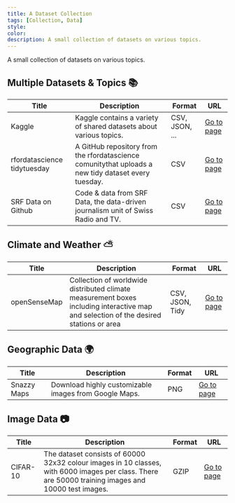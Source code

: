 ```yaml
---
title: A Dataset Collection
tags: [Collection, Data]
style: 
color: 
description: A small collection of datasets on various topics.
---
```


A small collection of datasets on various topics.

## Multiple Datasets & Topics :books:

| Title         |  Description                                                          | Format | URL  |
| ------------- |--------------------------------------------------------------------------------------------| ------------| ----------------------- |
| Kaggle | Kaggle contains a variety of shared datasets about various topics. | CSV, JSON, ... | [Go to page](https://www.kaggle.com/datasets) |
| rfordatascience tidytuesday | A GitHub repository from the rfordatascience comunitythat uploads a new tidy dataset every tuesday. | CSV | [Go to page](https://github.com/rfordatascience/tidytuesday) |
| SRF Data on Github | Code & data from SRF Data, the data-driven journalism unit of Swiss Radio and TV. | CSV| [Go to page](https://github.com/srfdata) |


## Climate and Weather :partly_sunny:

| Title         |  Description                                                          | Format | URL  |
| ------------- |--------------------------------------------------------------------------------------------| ------------| ----------------------- |
| openSenseMap  | Collection of worldwide distributed climate measurement boxes including interactive map and selection of the desired stations or area | CSV, JSON, Tidy | [Go to page](https://opensensemap.org/) |


## Geographic Data :earth_africa:

| Title         |  Description                                                    | Format | URL  |
| ------------- |--------------------------------------------------------------------------------------------| ------------| ----------------------- |
| Snazzy Maps | Download highly customizable images from Google Maps. | PNG | [Go to page](https://snazzymaps.com/) |


## Image Data :camera:

| Title         |  Description                                                    | Format | URL  |
| ------------- |--------------------------------------------------------------------------------------------| ------------| ----------------------- |
| CIFAR-10 | The dataset consists of 60000 32x32 colour images in 10 classes, with 6000 images per class. There are 50000 training images and 10000 test images. | GZIP | [Go to page](https://www.cs.toronto.edu/~kriz/cifar.html) |